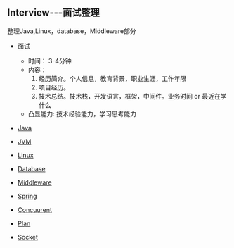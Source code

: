 ## Interview---面试整理
整理Java,Linux，database，Middleware部分

+ 面试
    + 时间： 3-4分钟
    + 内容：
       1. 经历简介。个人信息，教育背景，职业生涯，工作年限
       2. 项目经历。
       3. 技术总结。技术栈，开发语言，框架，中间件。业务时间 or 最近在学什么
    +  凸显能力: 技术经验能力，学习思考能力

+ [Java](https://github.com/NewPracticer/Interview/blob/main/com.skyl.java/java.md)
+ [JVM](https://github.com/NewPracticer/Interview/blob/main/com.skyl.java/jvm.md)
+ [Linux](https://github.com/NewPracticer/Interview/blob/main/com.skyl.linux/linux.md)
+ [Database](https://github.com/NewPracticer/Interview/blob/main/com.skyl.database/database.md)
+ [Middleware](https://github.com/NewPracticer/Interview/blob/main/com.skyl.middleware/middleware.md)
+ [Spring](https://github.com/NewPracticer/Interview/blob/main/com.skyl.spring/spring.md)
+ [Concuurent](https://github.com/NewPracticer/Interview/blob/main/com.skyl.java/concurrent.md)
+ [Plan](https://github.com/NewPracticer/Interview/blob/main/com.skyl.plan/plan.md)
+ [Socket](https://github.com/NewPracticer/Interview/blob/main/com.skyl.communication/socket.md)
                    
        
              
            

